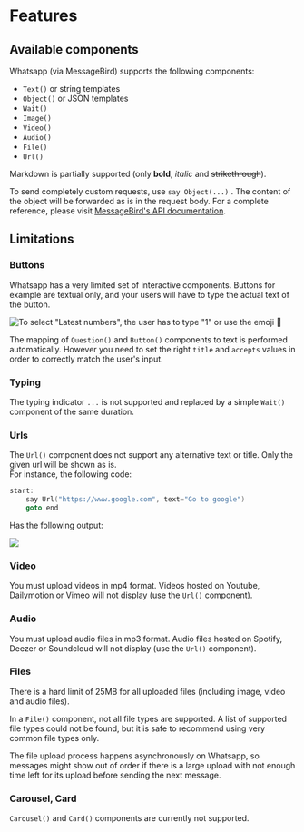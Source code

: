 # Features

## Available components

Whatsapp \(via MessageBird\) supports the following components:

* `Text()` or string templates
* `Object()` or JSON templates
* `Wait()`
* `Image()`
* `Video()`
* `Audio()`
* `File()`
* `Url()`

Markdown is partially supported \(only **bold**, _italic_ and ~~strikethrough~~\).

To send completely custom requests, use `say Object(...)` . The content of the object will be forwarded as is in the request body. For a complete reference, please visit [MessageBird's API documentation](https://developers.messagebird.com/api/conversations/#whatsapp-api).

## Limitations

### Buttons

Whatsapp has a very limited set of interactive components. Buttons for example are textual only, and your users will have to type the actual text of the button.

![To select &quot;Latest numbers&quot;, the user has to type &quot;1&quot; or use the emoji &#x1F522;](../../.gitbook/assets/img_0161.PNG)

The mapping of `Question()` and `Button()` components to text is performed automatically. However you need to set the right `title` and `accepts` values in order to correctly match the user's input.

### Typing

The typing indicator `...` is not supported and replaced by a simple `Wait()` component of the same duration.

### Urls

The `Url()` component does not support any alternative text or title. Only the given url will be shown as is.  
For instance, the following code:

```cpp
start:
    say Url("https://www.google.com", text="Go to google")
    goto end
```

Has the following output:

![](../../.gitbook/assets/img_0162.jpg)

### Video

You must upload videos in mp4 format. Videos hosted on Youtube, Dailymotion or Vimeo will not display \(use the `Url()` component\).

### Audio

You must upload audio files in mp3 format. Audio files hosted on Spotify, Deezer or Soundcloud will not display \(use the `Url()` component\).

### Files

There is a hard limit of 25MB for all uploaded files \(including image, video and audio files\).

In a `File()` component, not all file types are supported. A list of supported file types could not be found, but it is safe to recommend using very common file types only.

The file upload process happens asynchronously on Whatsapp, so messages might show out of order if there is a large upload with not enough time left for its upload before sending the next message.

### Carousel, Card

`Carousel()` and `Card()` components are currently not supported.

